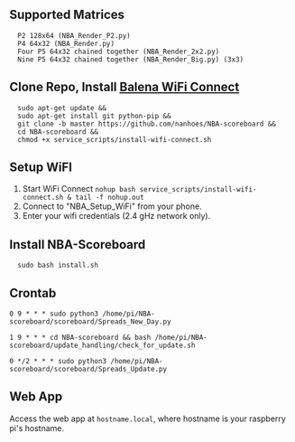 ## Supported Matrices
      P2 128x64 (NBA_Render_P2.py)
      P4 64x32 (NBA_Render.py)
      Four P5 64x32 chained together (NBA_Render_2x2.py)
      Nine P5 64x32 chained together (NBA_Render_Big.py) (3x3)
      
## Clone Repo, Install [Balena WiFi Connect](https://github.com/balena-os/wifi-connect)
      sudo apt-get update &&
      sudo apt-get install git python-pip &&
      git clone -b master https://github.com/nanhoes/NBA-scoreboard &&
      cd NBA-scoreboard &&
      chmod +x service_scripts/install-wifi-connect.sh
      
## Setup WiFI
1. Start WiFi Connect `nohup bash service_scripts/install-wifi-connect.sh & tail -f nohup.out`
2. Connect to "NBA_Setup_WiFi" from your phone.
3. Enter your wifi credentials (2.4 gHz network only).

## Install NBA-Scoreboard
      sudo bash install.sh

## Crontab

    0 9 * * * sudo python3 /home/pi/NBA-scoreboard/scoreboard/Spreads_New_Day.py

    1 9 * * * cd NBA-scoreboard && bash /home/pi/NBA-scoreboard/update_handling/check_for_update.sh

    0 */2 * * * sudo python3 /home/pi/NBA-scoreboard/scoreboard/Spreads_Update.py
    
## Web App
Access the web app at `hostname.local`, where hostname is your raspberry pi's hostname.
